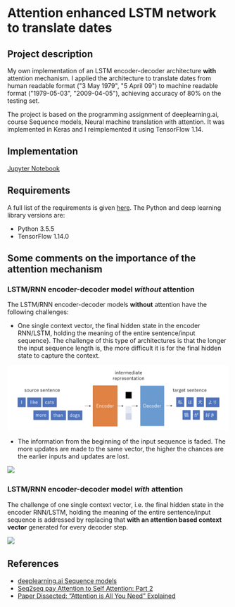 [//]: # (Image References)

[image1]: /images/seq2seq.png "seq2seq"
[image2]: /images/seq2seq_2.png "seq2seq2"
[image3]: /images/attention2.png "attention"

# Attention enhanced LSTM network to translate dates

## Project description
My own implementation of an LSTM encoder-decoder architecture **with** attention mechanism. I applied the architecture to translate dates from human readable format ("3 May 1979", "5 April 09") to machine readable format ("1979-05-03", "2009-04-05"), achieving accuracy of 80% on the testing set.

The project is based on the programming assignment of deeplearning.ai, course Sequence models, Neural machine translation with attention. It was implemented in Keras and I reimplemented it using TensorFlow 1.14.

## Implementation
[Jupyter Notebook](https://nbviewer.jupyter.org/github/vgkortsas/Attention_enhanced_LSTM/blob/master/Attention_mechanism_translate_dates.ipynb)

## Requirements
A full list of the requirements is given [here](https://github.com/vgkortsas/Attention_mechanism_translate_dates/blob/master/requirements.txt). The Python and deep learning library versions are:
- Python 3.5.5
- TensorFlow 1.14.0

## Some comments on the importance of the attention mechanism
### LSTM/RNN encoder-decoder model ***without*** attention
The LSTM/RNN encoder-decoder models **without** attention have the following challenges:

* One single context vector, the final hidden state in the encoder RNN/LSTM, holding the meaning of the entire sentence/input sequence}. The challenge of this type of architectures is that the longer the input sequence length is, the more difficult it is for the final hidden state to capture the context. 

![seq2seq][image1]

* The information from the beginning of the input sequence is faded. The more updates are made to the same vector, the higher the chances are the earlier inputs and updates are lost.

<img src="https://github.com/vgkortsas/Attention_enhanced_LSTM/blob/master/images/seq2seq_2.png" width="500">

### LSTM/RNN encoder-decoder model ***with*** attention
The challenge of one single context vector, i.e. the final hidden state in the encoder RNN/LSTM, holding the meaning of the entire sentence/input sequence is addressed by replacing that **with an attention based context vector** generated for every decoder step.

<img src="https://github.com/vgkortsas/Attention_enhanced_LSTM/blob/master/images/attention2.png" width="500">

## References
*   [deeplearning.ai Sequence models](https://www.coursera.org/learn/nlp-sequence-models)
*   [Seq2seq pay Attention to Self Attention: Part 2](https://medium.com/@bgg/seq2seq-pay-attention-to-self-attention-part-2-cf81bf32c73d)
*   [Paper Dissected: “Attention is All You Need” Explained](https://mlexplained.com/2017/12/29/attention-is-all-you-need-explained/)






